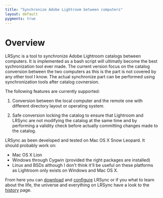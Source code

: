 ```yaml
---
title: "Synchronize Adobe Lightroom between computers"
layout: default
pygments: true
---
```


Overview
========

LRSync is a tool to synchronize Adobe Lightroom catalogs between computers. It is implemented as a bash script will ultimatly become the best sychronization tool ever made. The current version focus on the catalog conversion between the two computers as this is the part is not covered by any other tool I know. The actual synchronize part can be performed using synchronization tools after catalog covnersion.

The following features are currently supported:

1. Conversion between the local computer and the remote one with different directory layout or operating system.

1. Safe conversion locking the catalog to ensure that Lightroom and LRSync are not modifying the catalog at the same time and by performing a validity check before actually committing changes made to the catalog.

LRSync as been developed and tested on Mac OS X Snow Leopard. It should probably work on:

* Mac OS X Lion
* Windows through Cygwin (provided the right packages are installed)
* Linux and BSDs although I don't think it'll be useful on these platforms as Lightroom only exists on Windows and Mac OS X.

From here you can [download](download.html) and [configure](configuration.html) LRSync or if you what to learn about the life, the universe and everything on LRSync have a look to the [history](history.html) page.
